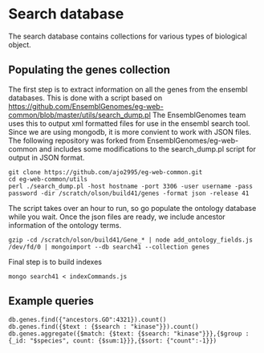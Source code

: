 # Search database
The search database contains collections for various types of biological object. 
## Populating the genes collection
The first step is to extract information on all the genes from the ensembl databases.
This is done with a script based on
https://github.com/EnsemblGenomes/eg-web-common/blob/master/utils/search_dump.pl 
The EnsemblGenomes team uses this to output xml formatted files for use in the ensembl
search tool. Since we are using mongodb, it is more convient to work with JSON files.
The following repository was forked from EnsemblGenomes/eg-web-common and includes
some modifications to the search_dump.pl script for output in JSON format.

```
git clone https://github.com/ajo2995/eg-web-common.git
cd eg-web-common/utils
perl ./search_dump.pl -host hostname -port 3306 -user username -pass password -dir /scratch/olson/build41/genes -format json -release 41 
```
The script takes over an hour to run, so go populate the ontology database while you wait.
Once the json files are ready, we include ancestor information of the ontology terms.
```
gzip -cd /scratch/olson/build41/Gene_* | node add_ontology_fields.js /dev/fd/0 | mongoimport --db search41 --collection genes
```
Final step is to build indexes
```
mongo search41 < indexCommands.js
```
## Example queries
```
db.genes.find({"ancestors.GO":4321}).count()
db.genes.find({$text : {$search : "kinase"}}).count()
db.genes.aggregate({$match: {$text: {$search: "kinase"}}},{$group : {_id: "$species", count: {$sum:1}}},{$sort: {"count":-1}})
```